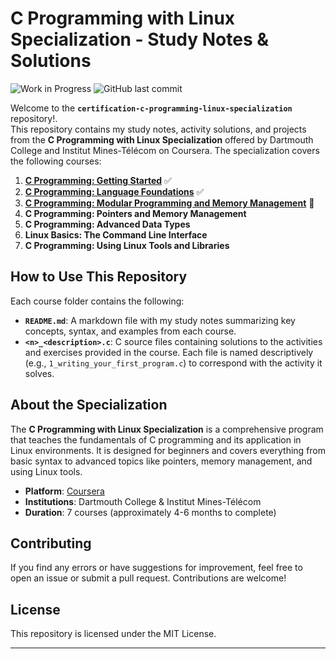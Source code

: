 # C Programming with Linux Specialization - Study Notes & Solutions

![Work in Progress](https://img.shields.io/badge/Status-work%20in%20progress-yellow)
![GitHub last commit](https://img.shields.io/github/last-commit/lendzeg/certificate-c-programming-with-linux-specialization)
<!-- 
![C Programming](https://img.shields.io/badge/Language-C-blue)
![Linux](https://img.shields.io/badge/OS-Linux-orange)
![Coursera](https://img.shields.io/badge/Platform-Coursera-success)
-->

Welcome to the **`certification-c-programming-linux-specialization`** repository!.  
This repository contains my study notes, activity solutions, and projects from the **C Programming with Linux Specialization** offered by Dartmouth College and Institut Mines-Télécom on Coursera. The specialization covers the following courses:

1. [**C Programming: Getting Started**](./course-1-getting-started/) ✅
2. [**C Programming: Language Foundations**](./course-2-language-foundations/) ✅
3. [**C Programming: Modular Programming and Memory Management**](./course-3-modular-programming-memory-management/) 📌
4. **C Programming: Pointers and Memory Management**
5. **C Programming: Advanced Data Types**
6. **Linux Basics: The Command Line Interface**
7. **C Programming: Using Linux Tools and Libraries**


## How to Use This Repository

Each course folder contains the following:
- **`README.md`**: A markdown file with my study notes summarizing key concepts, syntax, and examples from each course.
- **`<n>_<description>.c`**: C source files containing solutions to the activities and exercises provided in the course. Each file is named descriptively (e.g., `1_writing_your_first_program.c`) to correspond with the activity it solves.


## About the Specialization

The **C Programming with Linux Specialization** is a comprehensive program that teaches the fundamentals of C programming and its application in Linux environments. It is designed for beginners and covers everything from basic syntax to advanced topics like pointers, memory management, and using Linux tools.

- **Platform**: [Coursera](https://www.coursera.org)
- **Institutions**: Dartmouth College & Institut Mines-Télécom
- **Duration**: 7 courses (approximately 4-6 months to complete)


## Contributing

If you find any errors or have suggestions for improvement, feel free to open an issue or submit a pull request. Contributions are welcome!


## License

This repository is licensed under the MIT License.

---

